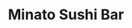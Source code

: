 ---
layout: place
title: "Minato Sushi Bar"
permalink: /maryland/baltimore/minato-sushi-bar.html
stateAbbr: MD
stateName: Maryland
cityName: Baltimore
place_id: ChIJryAEWZYEyIkRHS4czCSrM9Q
photos:
  - name: >-
      places/ChIJryAEWZYEyIkRHS4czCSrM9Q/photos/AeeoHcJ1e0-Z29H5Vbj0hzJHwMq3dnoRpgqY-0xnUShRIA_D23PedLTft46mCybqw_-IhRmYTNb90rRtaNz4zMTi8Rb0lX36m9BJNEKO_s3G0mDFBndem14vO6IwSrSNDYztWf9EHjukfxZUzsSYzZAbN17Q7_q_eZKuyR7JmZryPaFbPGUAG0fqMgtmVERJCIlZDCq1sXb_FUX96Ri-DGbJnokdzodFx47owa3tdEVq9ek1F8PcLCd4xBLoi5LwWCy6A6QOAz4p4XG_ggtZnvSBSMC5LSHp8DOkU5dbedDzmjcwFQ
    widthPx: 995
    heightPx: 560
    authorAttributions:
      - displayName: Minato Sushi Bar
        uri: https://maps.google.com/maps/contrib/113040269131992452716
        photoUri: >-
          https://lh3.googleusercontent.com/a-/ALV-UjWVsO3wsX0P5J1VsrsNnaN4co8OvO3gTYOKrvzy99HGpwoZgI9S=s100-p-k-no-mo
    flagContentUri: >-
      https://www.google.com/local/imagery/report/?cb_client=maps_api_places.places_api&image_key=!1e10!2sAF1QipO6ZmHrQPfjJRb7KijoJZRw-_pXg4f2ucJAL7nA&hl=en-US
    googleMapsUri: >-
      https://www.google.com/maps/place//data=!3m4!1e2!3m2!1sAF1QipO6ZmHrQPfjJRb7KijoJZRw-_pXg4f2ucJAL7nA!2e10!4m2!3m1!1s0x89c80496590420af:0xd433ab24cc1c2e1d
  - name: >-
      places/ChIJryAEWZYEyIkRHS4czCSrM9Q/photos/AeeoHcJCRxC3WtGK98ji1EZHqf5jIMIgYsOrysa2Gd4nGGpL9huPsrh-u_YXQZbfNiI7_HirGhcSuO_fQxg2lB8HthsBFwM15HQpfpR-wtXH0sZwD7RU6mGAXwdBbEzOwGPQlTASYjmhpG3FtbWzxPbMqtd7frty7QxMq6DNPYVmD4Uj5KUY8PB7GFre7py2jseK9K7S_TKelpU4cT320HVmXOZfgMmt6nxbdx7eFME6BKP2jwWiLDrJyS3FkmnEWvUGFszRsWazvZClVpueL_oSg4syqNONzcVf_wJ42CiAvrH9ow
    widthPx: 4800
    heightPx: 3200
    authorAttributions:
      - displayName: Minato Sushi Bar
        uri: https://maps.google.com/maps/contrib/113040269131992452716
        photoUri: >-
          https://lh3.googleusercontent.com/a-/ALV-UjWVsO3wsX0P5J1VsrsNnaN4co8OvO3gTYOKrvzy99HGpwoZgI9S=s100-p-k-no-mo
    flagContentUri: >-
      https://www.google.com/local/imagery/report/?cb_client=maps_api_places.places_api&image_key=!1e10!2sAF1QipMtJY4bYgkCHXUZ9Byjh5M0I8wylZ8gTMuHLwk6&hl=en-US
    googleMapsUri: >-
      https://www.google.com/maps/place//data=!3m4!1e2!3m2!1sAF1QipMtJY4bYgkCHXUZ9Byjh5M0I8wylZ8gTMuHLwk6!2e10!4m2!3m1!1s0x89c80496590420af:0xd433ab24cc1c2e1d
  - name: >-
      places/ChIJryAEWZYEyIkRHS4czCSrM9Q/photos/AeeoHcLV3W8ytXNqAWgLp82oUI1bksQr64T8enXHtYJQSaSG5pjZ89IKutQYA32v-7qP4ygOnpMnNxjraUjrzdjYrXMk08y-sor17OA-OqXqQJ4bnOM0TS5ICpAWrpxOjOSYfIWDtanrl3mLdSdpuWVOLe3f-NzIxn3g-9ngWeJzoTg5bqy1M42cVSIgpAPvLGCYbkWWRGfz3Atz5HPShyXVU1yX6x4zHMXxxuoYM1xE8GPrEXpgESMl-Cco-uWj8bBFP14yhCsucK5B8y6XgN_SueWXFVBTu-nC6kALWTd5L2y4oTphH1-RSYGwjpy620yCoBFZ2EC4897-NhbtTJ-ZtDYP8_tTzpzWk9JWmTq1T5hvWJYHQ6KXoNslqRoXcpaAduu4xW8MtOUSouksdDtyTYEn6SEDrL0awbCpSFMTvVzpe4VE
    widthPx: 4032
    heightPx: 3024
    authorAttributions:
      - displayName: Pen W
        uri: https://maps.google.com/maps/contrib/111750374536554433101
        photoUri: >-
          https://lh3.googleusercontent.com/a-/ALV-UjXFevTTYDAwaycTSXoHZg7I8JKhBUVjgum4byntqmO8-qoG5ptP=s100-p-k-no-mo
    flagContentUri: >-
      https://www.google.com/local/imagery/report/?cb_client=maps_api_places.places_api&image_key=!1e10!2sCIHM0ogKEICAgMDA2-vm4wE&hl=en-US
    googleMapsUri: >-
      https://www.google.com/maps/place//data=!3m4!1e2!3m2!1sCIHM0ogKEICAgMDA2-vm4wE!2e10!4m2!3m1!1s0x89c80496590420af:0xd433ab24cc1c2e1d
  - name: >-
      places/ChIJryAEWZYEyIkRHS4czCSrM9Q/photos/AeeoHcLR5dFfzX9uVg_nQPcgZmUDjuztdosBXAi9cPfQkyeylVSRsBhoOdmVOCx6b5qmUAMB0R_Wi90onwn3EXNy4Dt7dCGox7wx8SdAXaURjJXa8kRUeskFNNdjU8BogWYEJS9tdtOde8nGPjBP06_MQ_NTdAVGO8suc7TAfeOrcO1M592Ijg4brCgxdsr-fY3NHdfEGB1yzERy2JCbOGQ23W080aI9pdVAY0N_ryC8GrgKPrIRo-eVkKXVNai7-26FfKVEKFGz-IuiHc3H5FWmSLPOf7r6zXckGD_-NsSLYcw-7g
    widthPx: 4800
    heightPx: 3600
    authorAttributions:
      - displayName: Minato Sushi Bar
        uri: https://maps.google.com/maps/contrib/113040269131992452716
        photoUri: >-
          https://lh3.googleusercontent.com/a-/ALV-UjWVsO3wsX0P5J1VsrsNnaN4co8OvO3gTYOKrvzy99HGpwoZgI9S=s100-p-k-no-mo
    flagContentUri: >-
      https://www.google.com/local/imagery/report/?cb_client=maps_api_places.places_api&image_key=!1e10!2sAF1QipP-YUZdQo6kxrRITYWNGY38CUWq_Q4xzwRyNabv&hl=en-US
    googleMapsUri: >-
      https://www.google.com/maps/place//data=!3m4!1e2!3m2!1sAF1QipP-YUZdQo6kxrRITYWNGY38CUWq_Q4xzwRyNabv!2e10!4m2!3m1!1s0x89c80496590420af:0xd433ab24cc1c2e1d
  - name: >-
      places/ChIJryAEWZYEyIkRHS4czCSrM9Q/photos/AeeoHcISZMSd3h0WsxTVgesnSgPDrMKCuszSe-IVR23v_hT3kgwgndIPNiLHaT_yEBL2GvB1xW-s4NlpviwiwkpJWZsgqat1mTI4q0zUIvNCmuoTxVL7dC5CSeTiLgygRGPOv4XPRlC4g4TxXuXM7mmANJjKKPliKlohIpfeG4WwZQw9-Liqs8fMPVp8jj4JB4DTBUHF5N7QnUQnAbk-_xiP7JgO5BpkoCthSKHBcxVTgbBIWwqQxky2j-56Aa4gTyx_VfjLsVXp1Z1ZclOSPEIO4HrEpYp_UN4-ouyULUZ12nsZMg
    widthPx: 4800
    heightPx: 3200
    authorAttributions:
      - displayName: Minato Sushi Bar
        uri: https://maps.google.com/maps/contrib/113040269131992452716
        photoUri: >-
          https://lh3.googleusercontent.com/a-/ALV-UjWVsO3wsX0P5J1VsrsNnaN4co8OvO3gTYOKrvzy99HGpwoZgI9S=s100-p-k-no-mo
    flagContentUri: >-
      https://www.google.com/local/imagery/report/?cb_client=maps_api_places.places_api&image_key=!1e10!2sAF1QipNvg1HKn83KJ6p-UvAG3mi_G-JFRNDZ41navtdG&hl=en-US
    googleMapsUri: >-
      https://www.google.com/maps/place//data=!3m4!1e2!3m2!1sAF1QipNvg1HKn83KJ6p-UvAG3mi_G-JFRNDZ41navtdG!2e10!4m2!3m1!1s0x89c80496590420af:0xd433ab24cc1c2e1d
  - name: >-
      places/ChIJryAEWZYEyIkRHS4czCSrM9Q/photos/AeeoHcKZIPjTpSU2mHoZc-t0f7MkimiWEURQfBlDHGsbwijGXQwfLzNQMKNfCKiYLOQo982wvnaJBSUnPAQ4zgkxKepkIjAFbF2GfQyTxzuSOvGM2LYvqSgfdlF13Pgbkzmj1WG9rURty0H7hTU05oKxextyTGGxoRYOpl-6DWzvnpQYPc0-G0NOesyQLmQmjBk5m-bxYMAWot6shM_B7KVR6FJ0bd31e5sXmtNJPaEQtRHhs8cypGdpl1G3nULA0U4li48_fk7ATVvtLnQrLWrNOb16hO9f3xkpso9XFnVuKm9yCg
    widthPx: 4800
    heightPx: 3600
    authorAttributions:
      - displayName: Minato Sushi Bar
        uri: https://maps.google.com/maps/contrib/113040269131992452716
        photoUri: >-
          https://lh3.googleusercontent.com/a-/ALV-UjWVsO3wsX0P5J1VsrsNnaN4co8OvO3gTYOKrvzy99HGpwoZgI9S=s100-p-k-no-mo
    flagContentUri: >-
      https://www.google.com/local/imagery/report/?cb_client=maps_api_places.places_api&image_key=!1e10!2sAF1QipPmB1dp8CP4hpgFr0K3SjUeMqcc85H1lgWX1Z4u&hl=en-US
    googleMapsUri: >-
      https://www.google.com/maps/place//data=!3m4!1e2!3m2!1sAF1QipPmB1dp8CP4hpgFr0K3SjUeMqcc85H1lgWX1Z4u!2e10!4m2!3m1!1s0x89c80496590420af:0xd433ab24cc1c2e1d
  - name: >-
      places/ChIJryAEWZYEyIkRHS4czCSrM9Q/photos/AeeoHcIZ_eR_4Pt3Ndyzj2YfYVh3ap88EMqN8msJGtrCZYFEvKJ7rHOmZCyiYN98MXHbKwZz9yzbbBPYNqDrN7u6QS-KFm4vjbJUra4qSHhGZyC58_4kG3yi41iZiVE7e6Ydb519y0fO7jlKuzg0Z9X0pEx_8yYm-HWRnfGRwGwEe_FjbamiEOKD1lMlpaWUzqs3g32cy8KarEXZKi_YoGurAIEUxNZL_fJTQ14gEOUMmi9RsiZ7t5Nnw4NDcNkMGBnFCie_Sm7yNo4_CIYsrbOQBYpJvwRQmZf6GGHn8IFovm-8VQ
    widthPx: 4800
    heightPx: 3600
    authorAttributions:
      - displayName: Minato Sushi Bar
        uri: https://maps.google.com/maps/contrib/113040269131992452716
        photoUri: >-
          https://lh3.googleusercontent.com/a-/ALV-UjWVsO3wsX0P5J1VsrsNnaN4co8OvO3gTYOKrvzy99HGpwoZgI9S=s100-p-k-no-mo
    flagContentUri: >-
      https://www.google.com/local/imagery/report/?cb_client=maps_api_places.places_api&image_key=!1e10!2sAF1QipNj1_uqkM5-NdP9k2FAC9ED-yw2fke3S_m6bRji&hl=en-US
    googleMapsUri: >-
      https://www.google.com/maps/place//data=!3m4!1e2!3m2!1sAF1QipNj1_uqkM5-NdP9k2FAC9ED-yw2fke3S_m6bRji!2e10!4m2!3m1!1s0x89c80496590420af:0xd433ab24cc1c2e1d
  - name: >-
      places/ChIJryAEWZYEyIkRHS4czCSrM9Q/photos/AeeoHcJ_WKOq9G8UK-jIhiT-JKF7VdJmA2ZJqNqOk1te1sODyiU7XuAmA84eTx5B__sJWL9oC8fg2ndgoRYoPvVqAaphbLK0kJzmqcyuIoVA9UN8y-lqw1fTYqvwTxB5KXs77Qbew2weKZX8l7p_IAWdMl8Dnqk4DGswbYnqE-6hzCs8Pqm_gwoYNWNaqqDBkIXDRIKI5jzOwYJPTwHI4oELVkF5rpbil5f3HDXBHhdF_NEOeMwLWj_aO-GXU2AU6GLhYN46KpxFnavTldo8kel2wIoZq8uBKdW-ArZzsl9CgQwn0Q
    widthPx: 3024
    heightPx: 3024
    authorAttributions:
      - displayName: Minato Sushi Bar
        uri: https://maps.google.com/maps/contrib/113040269131992452716
        photoUri: >-
          https://lh3.googleusercontent.com/a-/ALV-UjWVsO3wsX0P5J1VsrsNnaN4co8OvO3gTYOKrvzy99HGpwoZgI9S=s100-p-k-no-mo
    flagContentUri: >-
      https://www.google.com/local/imagery/report/?cb_client=maps_api_places.places_api&image_key=!1e10!2sAF1QipMm0WuLWbw-y-Pf_n7jzDdcPLWl_jM-b7KGVK-6&hl=en-US
    googleMapsUri: >-
      https://www.google.com/maps/place//data=!3m4!1e2!3m2!1sAF1QipMm0WuLWbw-y-Pf_n7jzDdcPLWl_jM-b7KGVK-6!2e10!4m2!3m1!1s0x89c80496590420af:0xd433ab24cc1c2e1d
  - name: >-
      places/ChIJryAEWZYEyIkRHS4czCSrM9Q/photos/AeeoHcInO4KGb_opNR7SYy90gxtEU-KpuN9SDk5s2lzCZSD5torh9mZO2-oJjxREf3tfmrd-RMuhlyIpHgSRZ0soIXpEh2VSMt_-4Bh2ixWhDI1cebyhdVe16hLfM_TVWH4YEkaFwoow4YBV47QNXTS2iG-_-zlr-Cv2tKNj-bXZ9RdHP1UJZ7D4Ai0kn3YWkYw5f1ES7eAmPWwhjAwZU4gwA8bg0_Oerm9sZAfkUqzZPLv4WF9Be1dZ_z7DKciYeAbUGKng6Y2x1crmUS2Bq2XqYa8bnEsi638Sl07RFde-KcRr2A
    widthPx: 3456
    heightPx: 2304
    authorAttributions:
      - displayName: Minato Sushi Bar
        uri: https://maps.google.com/maps/contrib/113040269131992452716
        photoUri: >-
          https://lh3.googleusercontent.com/a-/ALV-UjWVsO3wsX0P5J1VsrsNnaN4co8OvO3gTYOKrvzy99HGpwoZgI9S=s100-p-k-no-mo
    flagContentUri: >-
      https://www.google.com/local/imagery/report/?cb_client=maps_api_places.places_api&image_key=!1e10!2sAF1QipMXs33rn3NqxIilXIBzYnJkNu0vIlR5-iRlF99f&hl=en-US
    googleMapsUri: >-
      https://www.google.com/maps/place//data=!3m4!1e2!3m2!1sAF1QipMXs33rn3NqxIilXIBzYnJkNu0vIlR5-iRlF99f!2e10!4m2!3m1!1s0x89c80496590420af:0xd433ab24cc1c2e1d
  - name: >-
      places/ChIJryAEWZYEyIkRHS4czCSrM9Q/photos/AeeoHcLFV2JlqHpdLlEMMuolLLgBtquWU5J0ojZArtI3D8ns_2nrfX7nxhb0ueC_g9ra5PnPlc0Y9_joPubGdLrSlEttzQgou2Uacuxgc0oH1pFGIb0BI8Hnx_yagrhmjHSu5OdPu79I74Ll_id79-ek02kTRluDBqLp3SEvkzobCyjXmZaFIgOrJv2bsxQF5xZXn76_vs6FIpIE3OPuIPlNT1_fSmRF9_iLxCu0OZE3iCZ7OB_TcwUUZSzJcsDABwf1Tf-sttILm7w7nNIovgsX4aPOkKOiBUWFFTG56w7ePu2Vpg
    widthPx: 4800
    heightPx: 3600
    authorAttributions:
      - displayName: Minato Sushi Bar
        uri: https://maps.google.com/maps/contrib/113040269131992452716
        photoUri: >-
          https://lh3.googleusercontent.com/a-/ALV-UjWVsO3wsX0P5J1VsrsNnaN4co8OvO3gTYOKrvzy99HGpwoZgI9S=s100-p-k-no-mo
    flagContentUri: >-
      https://www.google.com/local/imagery/report/?cb_client=maps_api_places.places_api&image_key=!1e10!2sAF1QipOA7zaKNcpgm51ZbxFInBZaYZJA6JORO7uYITKV&hl=en-US
    googleMapsUri: >-
      https://www.google.com/maps/place//data=!3m4!1e2!3m2!1sAF1QipOA7zaKNcpgm51ZbxFInBZaYZJA6JORO7uYITKV!2e10!4m2!3m1!1s0x89c80496590420af:0xd433ab24cc1c2e1d
address: 1013 N Charles St, Baltimore, MD 21201, USA
street: 1013 N Charles St
city: Baltimore
state: MD
zip: '21201'
country: USA
neighborhood: Midtown
latitude: '39.301567'
longitude: '-76.615784'
accessibility_options:
  wheelchairAccessibleParking: false
  wheelchairAccessibleEntrance: false
business_status: OPERATIONAL
name: Minato Sushi Bar
google_maps_links:
  directionsUri: >-
    https://www.google.com/maps/dir//''/data=!4m7!4m6!1m1!4e2!1m2!1m1!1s0x89c80496590420af:0xd433ab24cc1c2e1d!3e0
  placeUri: https://maps.google.com/?cid=15290753334384537117
  writeAReviewUri: >-
    https://www.google.com/maps/place//data=!4m3!3m2!1s0x89c80496590420af:0xd433ab24cc1c2e1d!12e1
  reviewsUri: >-
    https://www.google.com/maps/place//data=!4m4!3m3!1s0x89c80496590420af:0xd433ab24cc1c2e1d!9m1!1b1
  photosUri: >-
    https://www.google.com/maps/place//data=!4m3!3m2!1s0x89c80496590420af:0xd433ab24cc1c2e1d!10e5
primary_type: Sushi Restaurant
opening_hours:
  regular: null
  current: null
secondary_opening_hours:
  regular:
    weekdayDescriptions: null
    type: null
  current:
    weekdayDescriptions: null
    type: null
phone: (410) 332-0332
price_level: PRICE_LEVEL_MODERATE
price_range: $10 &ndash; $20
rating: '4.4'
rating_count: 616
website: https://www.minatosushibar.com/
description: null
reviews: null
parking_options: null
payment_options: null
allow_dogs: null
curbside_pickup: null
delivery: null
dine_in: null
good_for_children: null
good_for_groups: null
good_for_sports: null
live_music: null
menu_for_children: null
outdoor_seating: null
reservable: null
restroom: null
serves_beer: null
serves_breakfast: null
serves_brunch: null
serves_cocktails: null
serves_coffee: null
serves_dinner: null
serves_dessert: null
serves_lunch: null
serves_vegetarian_food: null
serves_wine: null
takeout: null

---